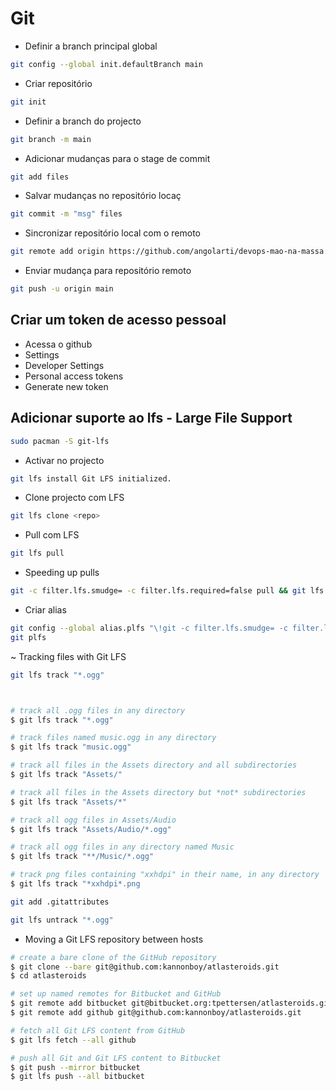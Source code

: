 # Git

- Definir a branch principal global

```bash
git config --global init.defaultBranch main
```

- Criar repositório

```bash
git init
```

- Definir a branch do projecto

```bash
git branch -m main
```

- Adicionar mudanças para o stage de commit

```bash
git add files
```

- Salvar mudanças no repositório locaç

```bash
git commit -m "msg" files
```

- Sincronizar repositório local com  o remoto

```bash
git remote add origin https://github.com/angolarti/devops-mao-na-massa.git
```

- Enviar mudança para repositório remoto

```bash
git push -u origin main
```

## Criar um token de acesso pessoal

- Acessa o github
- Settings
- Developer Settings
- Personal access tokens
- Generate new token

## Adicionar suporte ao lfs - Large File Support

```bash
sudo pacman -S git-lfs
```

- Activar no projecto

```bash
git lfs install Git LFS initialized.
```

- Clone projecto com LFS

```bash
git lfs clone <repo>
```

- Pull com LFS

```bash
git lfs pull
```

- Speeding up pulls

```bash
git -c filter.lfs.smudge= -c filter.lfs.required=false pull && git lfs pull
```

- Criar alias

```bash
git config --global alias.plfs "\!git -c filter.lfs.smudge= -c filter.lfs.required=false pull && git lfs pull"
git plfs
```

~ Tracking files with Git LFS

```bash
git lfs track "*.ogg"
```

```bash


# track all .ogg files in any directory
$ git lfs track "*.ogg"

# track files named music.ogg in any directory
$ git lfs track "music.ogg"

# track all files in the Assets directory and all subdirectories
$ git lfs track "Assets/"

# track all files in the Assets directory but *not* subdirectories
$ git lfs track "Assets/*"

# track all ogg files in Assets/Audio
$ git lfs track "Assets/Audio/*.ogg"

# track all ogg files in any directory named Music
$ git lfs track "**/Music/*.ogg"

# track png files containing "xxhdpi" in their name, in any directory
$ git lfs track "*xxhdpi*.png
```

```bash
git add .gitattributes
```

```bash
git lfs untrack "*.ogg"
```

- Moving a Git LFS repository between hosts

```bash
# create a bare clone of the GitHub repository
$ git clone --bare git@github.com:kannonboy/atlasteroids.git
$ cd atlasteroids

# set up named remotes for Bitbucket and GitHub
$ git remote add bitbucket git@bitbucket.org:tpettersen/atlasteroids.git
$ git remote add github git@github.com:kannonboy/atlasteroids.git

# fetch all Git LFS content from GitHub
$ git lfs fetch --all github

# push all Git and Git LFS content to Bitbucket
$ git push --mirror bitbucket
$ git lfs push --all bitbucket
```
